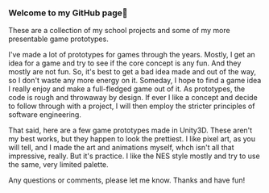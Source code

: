 ### Welcome to my GitHub page👋
These are a collection of my school projects and some of my more presentable game prototypes.

I've made a lot of prototypes for games through the years. Mostly, I get an idea for a game and try to see if the core concept is any fun. And they mostly are not fun. So, it's best to get a bad idea made and out of the way, so I don't waste any more energy on it. Someday, I hope to find a game idea I really enjoy and make a full-fledged game out of it. As prototypes, the code is rough and throwaway by design. If ever I like a concept and decide to follow through with a project, I will then employ the stricter principles of software engineering.

That said, here are a few game prototypes made in Unity3D. These aren't my best works, but they happen to look the prettiest. I like pixel art, as you will tell, and I made the art and animations myself, whch isn't all that impressive, really. But it's practice. I like the NES style mostly and try to use the same, very limited palette.

Any questions or comments, please let me know. Thanks and have fun!
<!--
**jprpanebianco/jprpanebianco** is a ✨ _special_ ✨ repository because its `README.md` (this file) appears on your GitHub profile.

Here are some ideas to get you started:

- 🔭 I’m currently working on ...
- 🌱 I’m currently learning ...
- 👯 I’m looking to collaborate on ...
- 🤔 I’m looking for help with ...
- 💬 Ask me about ...
- 📫 How to reach me: ...
- 😄 Pronouns: ...
- ⚡ Fun fact: ...
-->
